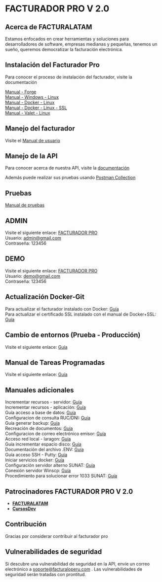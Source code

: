 # **FACTURADOR PRO V 2.0**

## Acerca de FACTURALATAM

Estamos enfocados en crear herramientas y soluciones para desarrolladores de software, empresas medianas y pequeñas, tenemos un sueño, queremos democratizar la facturación electrónica.

## Instalación del Facturador Pro

Para conocer el proceso de instalación del facturador, visite la documentación

[Manual - Forge](https://docs.google.com/document/d/1NVV2yv8ys8tjdz5ByvEPhIUdm0GJ95XiB-iMlElaJTA/edit# "Clic")
<br>
[Manual - Windows - Linux](https://drive.google.com/open?id=1Jf0vgGvx27MbOB4JYsk9Gzgd5QIl32j35pwU1LI_Woo "Clic")
<br>
[Manual - Docker - Linux](https://docs.google.com/document/d/1E8jOrnbASjzBqhvgjhlJdhHExUjq4A0DoRKhkFEuFyY/edit?usp=sharing "Clic")
<br>
[Manual - Docker - Linux - SSL](https://docs.google.com/document/d/1V54AoYPSNqgi2M9ddck6gh3AgQspZ-eH37_1BU7Gpuo/edit?usp=sharingg "Clic")
<br>
[Manual - Valet - Linux](https://docs.google.com/document/d/1x1SZnhzDITta6k-pOQC75xQKWowCgSUSRoa434gglQA/edit?usp=sharing "Clic")

## Manejo del facturador

Visite el [Manual de usuario](https://drive.google.com/open?id=13t2-eqf57QRbAFR8qPkAjOXjODx6BCfWVjmzmrcHE50 "Clic")

## Manejo de la API

Para conocer acerca de nuestra API, visite la [documentación](https://docs.google.com/document/d/1FtuEGAq7scoQFGQKBuT8Zd6dLVU7h9abeGXbE41J-qA/edit# "Clic")<br>

Además puede realizar sus pruebas usando [Postman Collection](https://drive.google.com/open?id=1RQVd-vGyIbAP1jNUGuauTBALNOy_CFzl "Clic") 

## Pruebas

[Manual de pruebas](https://docs.google.com/document/d/1GihGu-qNukj27hufdkPWUYO6wl-XIUVyK2cXygDqdlI/edit# "Clic")

## ADMIN

Visite el siguiente enlace: [FACTURADOR PRO](http://2facturaloperuonline.com "Clic")
<br>
Usuario: admin@gmail.com<br>
Contraseña: 123456

## DEMO

Visite el siguiente enlace: [FACTURADOR PRO](http://demo.2facturaloperuonline.com "Clic")
<br>
Usuario: demo@gmail.com<br>
Contraseña: 123456

## Actualización Docker-Git

Para actualizar el facturador instalado con Docker: [Guía](https://docs.google.com/document/d/11PI1a9yjCPfH9CCuWmJSrdj1V8IEUffqurqvdkw29co/edit?usp=sharing "Clic")
<br>
Para actualizar el certificado SSL instalado con el manual de Docker+SSL: [Guía](https://docs.google.com/document/d/1kcgtIDrOWnGKQbWO3sW2KEkUoNdadIB5YHBgaSb87uA/edit# "Clic")

## Cambio de entornos (Prueba - Producción)

Visite el siguiente enlace: [Guía](https://docs.google.com/document/d/1IBXczY4b1YvSnGdFlIklpb8HGlQcP1lN44rpXbtYyUc/edit#heading=h.cqyhenf1o1j3 "Clic")

## Manual de Tareas Programadas

Visite el siguiente enlace: [Guía](https://docs.google.com/document/d/1Cu3Kpgv9HvMAV4fwVNbR-CFc0uTu_-qEVLT-MIuxBTQ/edit?usp=sharing "Clic")

## Manuales adicionales

Incrementar recursos - servidor: [Guía](https://drive.google.com/open?id=1IQad7UnljZEPd4hYWx5ZlR3LJliFGT25AjiI4-TlcJU "Clic")<br>
Incrementar recursos - aplicación: [Guía](https://drive.google.com/open?id=1_A06M8AKR514XdctOpi8yIHOQd2cMIzm1BAdNCLUoew "Clic")<br>
Guía acceso a base de datos: [Guía](https://drive.google.com/open?id=1uZ_qt34I8HucJYmt_RfI2orgfl9_dpqIh8RukwiG1uM "Clic")<br>
Configuracion de consulta RUC/DNI: [Guía](https://docs.google.com/document/d/15_MjQBamZI20UC08p-zC9N3yrMhIqh8iObikZ_eNKKg/edit?usp=sharing "Clic")<br>
Guía generar backup: [Guía](https://drive.google.com/open?id=15dD0KPmDPIeM5y6QdLJivEI-ryS75s2uuJJlusNTr1g "Clic")<br>
Recreación de documentos: [Guía](https://drive.google.com/open?id=1_ZvNpA3_IyvEiQ2NSaiW_rsBhVNbK7YD-_l1kbrEGwQ "Clic")<br>
Configuracion de correo electrónico emisor: [Guía](https://docs.google.com/document/d/1sBXGgKZwcgKZTMTT_qQldpRT13jzEL4Q1S_yPpY-nOo/edit?usp=sharing "Clic")<br>
Acceso red local - laragon: [Guía](https://docs.google.com/document/d/13kOE5N5LJtCJIr3hswrfNgBYxi9wx07YwUCrAfgyCoQ/edit "Clic")<br>
Guía incrementar espacio disco: [Guía](https://docs.google.com/document/d/1hpEQUs9OFha_35yyLb1cMKeluD-dEku5lQsQ3TJFib8/edit "Clic")<br>
Documentación del archivo .ENV: [Guía](https://docs.google.com/document/d/1XpNPg32CrihM1wYWjttwON-2R6nln7-70vBLZnD1UjE/edit?usp=sharing "Clic")<br>
Guía acceso SSH - Putty: [Guía](https://docs.google.com/document/d/1PmQejvNd_dkXVm8DPUYlQTag0wvES46tMpxX3MPhkNY/edit# "Clic")<br>
Iniciar servicios docker: [Guía](https://docs.google.com/document/d/1MMuyeYE53RjDaOR2OLPsCtpxicDzqowlvoMTWpkBaSM/edit# "Clic")<br>
Configuración servidor alterno SUNAT: [Guía](https://docs.google.com/document/d/1pr-9ewFYY7JFtYg-0V5MY4R16OGv-02VH5MqXjeUCh0/edit#heading=h.nezjsyganf1w "Clic")<br>
Conexión servidor Winscp: [Guía](https://docs.google.com/document/d/1Xpri2102N4b5C-dG-FVPXW5ZWjEz5S4iDjpvl7Zwq2E/edit# "Clic")<br>
Procedimiento para solucionar error 1033 SUNAT: [Guía](https://docs.google.com/document/d/1V9xyhH4JRJqFf-8zFBG9lOlmy07ts9dZCcJlQFEcFf8/edit# "Clic")<br>

## Patrocinadores FACTURADOR PRO V 2.0

 - **[FACTURALATAM](http://facturalatam.com/)** 
 - **[CursosDev](http://cursosdev.com/)** 

## Contribución
 
Gracias por considerar contribuir al facturador pro

## Vulnerabilidades de seguridad

Si descubre una vulnerabilidad de seguridad en la API, envíe un correo electrónico a soporte@facturaloperu.com . Las vulnerabilidades de seguridad serán tratadas con prontitud.



